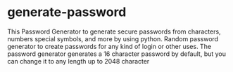 # generate-password
This Password Generator to generate secure passwords from characters, numbers special symbols, and more by using python. Random password generator to create passwords for any kind of login or other uses. The password generator generates a 16 character password by default, but you can change it to any length up to 2048 character 
